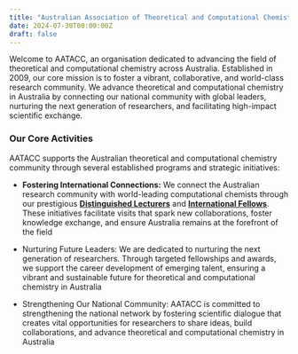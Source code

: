 ```yaml
---
title: "Australian Association of Theoretical and Computational Chemists (AATACC)"
date: 2024-07-30T00:00:00Z
draft: false
---
```


Welcome to AATACC, an organisation dedicated to advancing the field of theoretical and computational chemistry across Australia. Established in 2009, our core mission is to foster a vibrant, collaborative, and world-class research community. We advance theoretical and computational chemistry in Australia by connecting our national community with global leaders, nurturing the next generation of researchers, and facilitating high-impact scientific exchange. 

### Our Core Activities

AATACC supports the Australian theoretical and computational chemistry community through several established programs and strategic initiatives:

* **Fostering International Connections:** We connect the Australian research community with world-leading computational chemists through our prestigious **[Distinguished Lecturers](/awards-funding/distinguished-lecturers/)** and **[International Fellows](/awards-funding/international-fellows/)**. These initiatives facilitate visits that spark new collaborations, foster knowledge exchange, and ensure Australia remains at the forefront of the field

* Nurturing Future Leaders: We are dedicated to nurturing the next generation of researchers. Through targeted fellowships and awards, we support the career development of emerging talent, ensuring a vibrant and sustainable future for theoretical and computational chemistry in Australia

* Strengthening Our National Community: AATACC is committed to strengthening the national network by fostering scientific dialogue that creates vital opportunities for researchers to share ideas, build collaborations, and advance theoretical and computational chemistry in Australia


